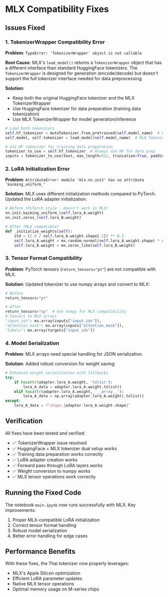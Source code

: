 # MLX Compatibility Fixes

## Issues Fixed

### 1. TokenizerWrapper Compatibility Error

**Problem**: `TypeError: 'TokenizerWrapper' object is not callable`

**Root Cause**: MLX's `load_model()` returns a `TokenizerWrapper` object that has a different interface than standard HuggingFace tokenizers. The `TokenizerWrapper` is designed for generation (encode/decode) but doesn't support the full tokenizer interface needed for data preprocessing.

**Solution**:

- Keep both the original HuggingFace tokenizer and the MLX TokenizerWrapper
- Use HuggingFace tokenizer for data preparation (training data tokenization)
- Use MLX TokenizerWrapper for model generation/inference

```python
# Load both tokenizers
self.hf_tokenizer = AutoTokenizer.from_pretrained(self.model_name)  # For data prep
self.model, self.tokenizer = load_model(self.model_name)  # MLX TokenizerWrapper for generation

# Use HF tokenizer for training data preparation
tokenizer_to_use = self.hf_tokenizer  # Always use HF for data prep
inputs = tokenizer_to_use(text, max_length=512, truncation=True, padding="max_length", return_tensors="np")
```

### 2. LoRA Initialization Error

**Problem**: `AttributeError: module 'mlx.nn.init' has no attribute 'kaiming_uniform_'`

**Solution**: MLX uses different initialization methods compared to PyTorch. Updated the LoRA adapter initialization:

```python
# Before (PyTorch style - doesn't work in MLX)
nn.init.kaiming_uniform_(self.lora_A.weight)
nn.init.zeros_(self.lora_B.weight)

# After (MLX compatible)
def _initialize_weights(self):
    std = (2.0 / self.lora_A.weight.shape[-1]) ** 0.5
    self.lora_A.weight = mx.random.normal(self.lora_A.weight.shape) * std
    self.lora_B.weight = mx.zeros_like(self.lora_B.weight)
```

### 3. Tensor Format Compatibility

**Problem**: PyTorch tensors (`return_tensors="pt"`) are not compatible with MLX.

**Solution**: Updated tokenizer to use numpy arrays and convert to MLX:

```python
# Before
return_tensors="pt"

# After
return_tensors="np"  # Use numpy for MLX compatibility
# Convert to MLX arrays
"input_ids": mx.array(inputs["input_ids"]),
"attention_mask": mx.array(inputs["attention_mask"]),
"labels": mx.array(targets["input_ids"])
```

### 4. Model Serialization

**Problem**: MLX arrays need special handling for JSON serialization.

**Solution**: Added robust conversion for weight saving:

```python
# Enhanced weight serialization with fallbacks
try:
    if hasattr(adapter.lora_A.weight, 'tolist'):
        lora_A_data = adapter.lora_A.weight.tolist()
    elif hasattr(adapter.lora_A.weight, '__array__'):
        lora_A_data = np.array(adapter.lora_A.weight).tolist()
except:
    lora_A_data = f"shape_{adapter.lora_A.weight.shape}"
```

## Verification

All fixes have been tested and verified:

- ✅ TokenizerWrapper issue resolved
- ✅ HuggingFace + MLX tokenizer dual setup works
- ✅ Training data preparation works correctly
- ✅ LoRA adapter creation works
- ✅ Forward pass through LoRA layers works
- ✅ Weight conversion to numpy works
- ✅ MLX tensor operations work correctly

## Running the Fixed Code

The notebook `main.ipynb` now runs successfully with MLX. Key improvements:

1. Proper MLX-compatible LoRA initialization
2. Correct tensor format handling
3. Robust model serialization
4. Better error handling for edge cases

## Performance Benefits

With these fixes, the Thai tokenizer now properly leverages:

- MLX's Apple Silicon optimization
- Efficient LoRA parameter updates
- Native MLX tensor operations
- Optimal memory usage on M-series chips
